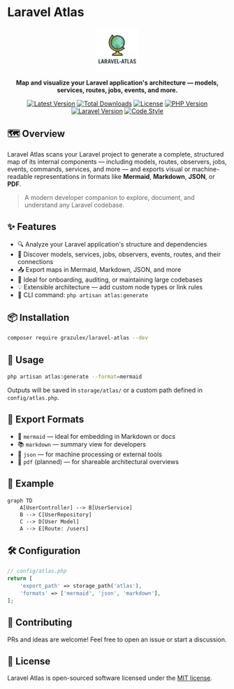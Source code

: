 # Laravel Atlas

<div align="center">
  <img src="new_logo.png" alt="Laravel Atlas" width="100">
  <p><strong>Map and visualize your Laravel application's architecture — models, services, routes, jobs, events, and more.</strong></p>

  [![Latest Version](https://img.shields.io/packagist/v/grazulex/laravel-atlas)](https://packagist.org/packages/grazulex/laravel-atlas)
  [![Total Downloads](https://img.shields.io/packagist/dt/grazulex/laravel-atlas)](https://packagist.org/packages/grazulex/laravel-atlas)
  [![License](https://img.shields.io/github/license/grazulex/laravel-atlas)](LICENSE.md)
  [![PHP Version](https://img.shields.io/badge/php-%5E8.3-blue)](https://php.net)
  [![Laravel Version](https://img.shields.io/badge/laravel-%5E12.0-red)](https://laravel.com)
  [![Code Style](https://img.shields.io/badge/code%20style-pint-orange)](https://github.com/laravel/pint)
</div>

## 🗺️ Overview

Laravel Atlas scans your Laravel project to generate a complete, structured map of its internal components — including models, routes, observers, jobs, events, commands, services, and more — and exports visual or machine-readable representations in formats like **Mermaid**, **Markdown**, **JSON**, or **PDF**.

> A modern developer companion to explore, document, and understand any Laravel codebase.

## ✨ Features

- 🔍 Analyze your Laravel application's structure and dependencies
- 🧩 Discover models, services, jobs, observers, events, routes, and their connections
- 📤 Export maps in Mermaid, Markdown, JSON, and more
- 🧠 Ideal for onboarding, auditing, or maintaining large codebases
- 💡 Extensible architecture — add custom node types or link rules
- 🔧 CLI command: `php artisan atlas:generate`

## 📦 Installation

```bash
composer require grazulex/laravel-atlas --dev
```

## 🚀 Usage

```bash
php artisan atlas:generate --format=mermaid
```

Outputs will be saved in `storage/atlas/` or a custom path defined in `config/atlas.php`.

## 📁 Export Formats

- 🧬 `mermaid` — ideal for embedding in Markdown or docs
- 📚 `markdown` — summary view for developers
- 🧾 `json` — for machine processing or external tools
- 📄 `pdf` (planned) — for shareable architectural overviews

## 🧩 Example

```mermaid
graph TD
    A[UserController] --> B[UserService]
    B --> C[UserRepository]
    C --> D[User Model]
    A --> E[Route: /users]
```

## 🛠️ Configuration

```php
// config/atlas.php
return [
    'export_path' => storage_path('atlas'),
    'formats' => ['mermaid', 'json', 'markdown'],
];
```

## 🤝 Contributing

PRs and ideas are welcome! Feel free to open an issue or start a discussion.

## 📄 License

Laravel Atlas is open-sourced software licensed under the [MIT license](LICENSE.md).